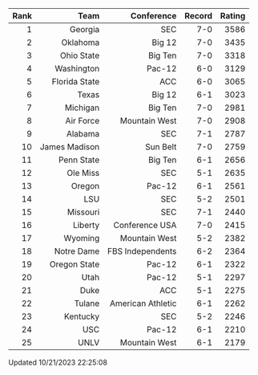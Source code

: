 | Rank  | Team                 | Conference           | Record   | Rating |
| ---:  | ---:                 | ---:                 | ---:     | ---:   |
| 1     | Georgia              | SEC                  | 7-0      | 3586   |
| 2     | Oklahoma             | Big 12               | 7-0      | 3435   |
| 3     | Ohio State           | Big Ten              | 7-0      | 3318   |
| 4     | Washington           | Pac-12               | 6-0      | 3129   |
| 5     | Florida State        | ACC                  | 6-0      | 3065   |
| 6     | Texas                | Big 12               | 6-1      | 3023   |
| 7     | Michigan             | Big Ten              | 7-0      | 2981   |
| 8     | Air Force            | Mountain West        | 7-0      | 2908   |
| 9     | Alabama              | SEC                  | 7-1      | 2787   |
| 10    | James Madison        | Sun Belt             | 7-0      | 2759   |
| 11    | Penn State           | Big Ten              | 6-1      | 2656   |
| 12    | Ole Miss             | SEC                  | 5-1      | 2635   |
| 13    | Oregon               | Pac-12               | 6-1      | 2561   |
| 14    | LSU                  | SEC                  | 5-2      | 2501   |
| 15    | Missouri             | SEC                  | 7-1      | 2440   |
| 16    | Liberty              | Conference USA       | 7-0      | 2415   |
| 17    | Wyoming              | Mountain West        | 5-2      | 2382   |
| 18    | Notre Dame           | FBS Independents     | 6-2      | 2364   |
| 19    | Oregon State         | Pac-12               | 6-1      | 2322   |
| 20    | Utah                 | Pac-12               | 5-1      | 2297   |
| 21    | Duke                 | ACC                  | 5-1      | 2275   |
| 22    | Tulane               | American Athletic    | 6-1      | 2262   |
| 23    | Kentucky             | SEC                  | 5-2      | 2246   |
| 24    | USC                  | Pac-12               | 6-1      | 2210   |
| 25    | UNLV                 | Mountain West        | 6-1      | 2179   |

Updated 10/21/2023 22:25:08
